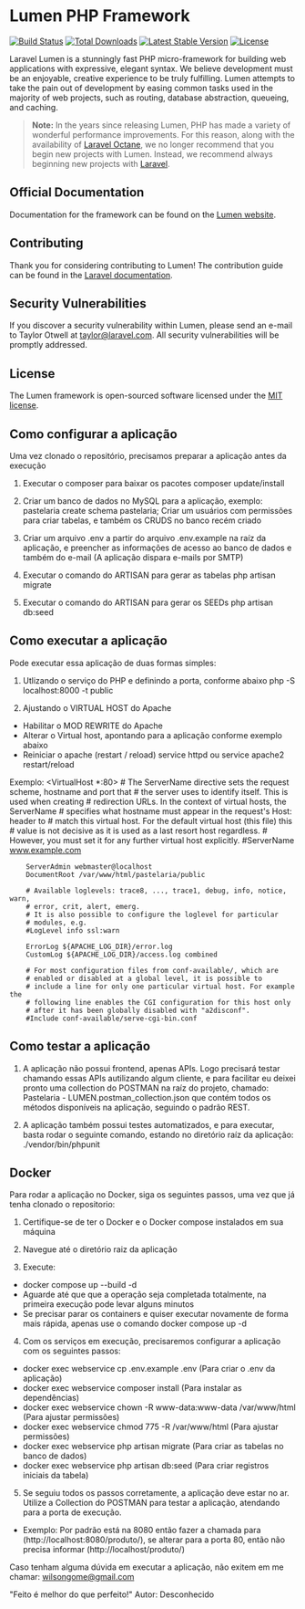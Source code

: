 # Lumen PHP Framework

[![Build Status](https://travis-ci.org/laravel/lumen-framework.svg)](https://travis-ci.org/laravel/lumen-framework)
[![Total Downloads](https://img.shields.io/packagist/dt/laravel/lumen-framework)](https://packagist.org/packages/laravel/lumen-framework)
[![Latest Stable Version](https://img.shields.io/packagist/v/laravel/lumen-framework)](https://packagist.org/packages/laravel/lumen-framework)
[![License](https://img.shields.io/packagist/l/laravel/lumen)](https://packagist.org/packages/laravel/lumen-framework)

Laravel Lumen is a stunningly fast PHP micro-framework for building web applications with expressive, elegant syntax. We believe development must be an enjoyable, creative experience to be truly fulfilling. Lumen attempts to take the pain out of development by easing common tasks used in the majority of web projects, such as routing, database abstraction, queueing, and caching.

> **Note:** In the years since releasing Lumen, PHP has made a variety of wonderful performance improvements. For this reason, along with the availability of [Laravel Octane](https://laravel.com/docs/octane), we no longer recommend that you begin new projects with Lumen. Instead, we recommend always beginning new projects with [Laravel](https://laravel.com).

## Official Documentation

Documentation for the framework can be found on the [Lumen website](https://lumen.laravel.com/docs).

## Contributing

Thank you for considering contributing to Lumen! The contribution guide can be found in the [Laravel documentation](https://laravel.com/docs/contributions).

## Security Vulnerabilities

If you discover a security vulnerability within Lumen, please send an e-mail to Taylor Otwell at taylor@laravel.com. All security vulnerabilities will be promptly addressed.

## License

The Lumen framework is open-sourced software licensed under the [MIT license](https://opensource.org/licenses/MIT).


## Como configurar a aplicação
Uma vez clonado o repositório, precisamos preparar a aplicação antes da execução

1) Executar o composer para baixar os pacotes
composer update/install

2) Criar um banco de dados no MySQL para a aplicação, exemplo: pastelaria
create schema pastelaria;
Criar um usuários com permissões para criar tabelas, e também os CRUDS no banco recém criado

3) Criar um arquivo .env a partir do arquivo .env.example na raíz da aplicação, e preencher as informações de acesso ao banco de dados e também do e-mail (A aplicação dispara e-mails por SMTP)

4) Executar o comando do ARTISAN para gerar as tabelas
php artisan migrate

5) Executar o comando do ARTISAN para gerar os SEEDs
php artisan db:seed

## Como executar a aplicação
Pode executar essa aplicação de duas formas simples:
1) Utlizando o serviço do PHP e definindo a porta, conforme abaixo
php -S localhost:8000 -t public

2) Ajustando o VIRTUAL HOST do Apache
 - Habilitar o MOD REWRITE do Apache
 - Alterar o Virtual host, apontando para a aplicação conforme exemplo abaixo
 - Reiniciar o apache (restart / reload) service httpd ou service apache2 restart/reload
 
 Exemplo:
<VirtualHost *:80>
        # The ServerName directive sets the request scheme, hostname and port that
        # the server uses to identify itself. This is used when creating
        # redirection URLs. In the context of virtual hosts, the ServerName
        # specifies what hostname must appear in the request's Host: header to
        # match this virtual host. For the default virtual host (this file) this
        # value is not decisive as it is used as a last resort host regardless.
        # However, you must set it for any further virtual host explicitly.
        #ServerName www.example.com

        ServerAdmin webmaster@localhost
        DocumentRoot /var/www/html/pastelaria/public

        # Available loglevels: trace8, ..., trace1, debug, info, notice, warn,
        # error, crit, alert, emerg.
        # It is also possible to configure the loglevel for particular
        # modules, e.g.
        #LogLevel info ssl:warn

        ErrorLog ${APACHE_LOG_DIR}/error.log
        CustomLog ${APACHE_LOG_DIR}/access.log combined

        # For most configuration files from conf-available/, which are
        # enabled or disabled at a global level, it is possible to
        # include a line for only one particular virtual host. For example the
        # following line enables the CGI configuration for this host only
        # after it has been globally disabled with "a2disconf".
        #Include conf-available/serve-cgi-bin.conf
</VirtualHost>

## Como testar a aplicação
1) A aplicação não possui frontend, apenas APIs. Logo precisará testar chamando essas APIs autilizando algum cliente, e para facilitar eu deixei pronto uma collection do POSTMAN na raíz do projeto, chamado: Pastelaria - LUMEN.postman_collection.json que contém todos os métodos disponíveis na aplicação, seguindo o padrão REST.

2) A aplicação também possui testes automatizados, e para executar, basta rodar o seguinte comando, estando no diretório raíz da aplicação:
 ./vendor/bin/phpunit

 ## Docker 
 
 Para rodar a aplicação no Docker, siga os seguintes passos, uma vez que já tenha clonado o repositorio:

 1) Certifique-se de ter o Docker e o Docker compose instalados em sua máquina

 2) Navegue até o diretório raiz da aplicação

 3) Execute: 
  - docker compose up --build -d
  - Aguarde até que que a operação seja completada totalmente, na primeira execução pode levar alguns minutos
  - Se precisar parar os containers e quiser executar novamente de forma mais rápida, apenas use o comando docker compose up -d

  4) Com os serviços em execução, precisaremos configurar a aplicação com os seguintes passos:
  - docker exec webservice cp .env.example .env (Para criar o .env da aplicação)
  - docker exec webservice composer install (Para instalar as dependências)
  - docker exec webservice chown -R www-data:www-data /var/www/html (Para ajustar permissões)
  - docker exec webservice chmod 775 -R /var/www/html (Para ajustar permissões)
  - docker exec webservice php artisan migrate (Para criar as tabelas no banco de dados)
  - docker exec webservice php artisan db:seed (Para criar registros iniciais da tabela)

  5) Se seguiu todos os passos corretamente, a aplicação deve estar no ar. Utilize a Collection do POSTMAN para testar a aplicação, atendando para a porta de execução.
  - Exemplo: Por padrão está na 8080 então fazer a chamada para (http://localhost:8080/produto/), se alterar para a porta 80, então não precisa informar (http://localhost/produto/)


 Caso tenham alguma dúvida em executar a aplicação, não exitem em me chamar: wilsongome@gmail.com

 "Feito é melhor do que perfeito!"
 Autor: Desconhecido



